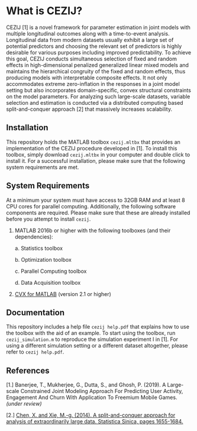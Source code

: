 What is CEZIJ?
======
CEZIJ [1] is a novel framework for parameter estimation in joint models with multiple longitudinal outcomes along with a time-to-event analysis. Longitudinal data from modern datasets usually exhibit a large set of potential predictors and choosing the relevant set of predictors is highly desirable for various purposes including improved predictability. To achieve this goal, CEZIJ conducts simultaneous selection of fixed and random effects in high-dimensional penalized generalized linear mixed models and maintains the hierarchical congruity of the fixed and random effects, thus producing models with interpretable composite effects. It not only accommodates extreme zero-inflation in the responses in a joint model setting but also incorporates domain-specific, convex structural constraints on the model parameters. For analyzing such large-scale datasets, variable selection and estimation is conducted via a distributed computing based split-and-conquer approach [2] that massively increases scalability.

Installation
-----------
This repository holds the MATLAB toolbox `cezij.mltbx` that provides an implementation of the CEZIJ procedure developed in [1]. To install this toolbox, simply download `cezij.mltbx` in your computer and double click to install it. For a successful installation, please make sure that the following system requirements are met.

System Requirements
--------------
At a minimum your system must have access to 32GB RAM and at least 8 CPU cores for parallel computing. Additionally, the following software components are required. Please make sure that these are already installed before you attempt to install `cezij`.

1. MATLAB 2016b or higher with the following toolboxes (and their dependencies):

    a. Statistics toolbox
    
    b. Optimization toolbox
    
    c. Parallel Computing toolbox
    
    d. Data Acquisition toolbox

2. [CVX for MATLAB](http://cvxr.com/cvx/) (version 2.1 or higher)

Documentation
-----------
This repository includes a help file `cezij help.pdf` that explains how to use the toolbox with the aid of an example. To start using the toolbox, run `cezij_simulation.m` to reproduce the simulation experiment I in [1]. For using a different simulation setting or a different dataset altogether, please refer to `cezij help.pdf`.

References
----------
[1.] Banerjee, T., Mukherjee, G., Dutta, S., and Ghosh, P. (2019). A Large-scale Constrained Joint Modeling Approach For Predicting User Activity, Engagement And Churn With Application To Freemium Mobile Games. _(under review)_     

[2.] [Chen, X. and Xie, M.-g. (2014). A split-and-conquer approach for analysis of extraordinarily large data.
Statistica Sinica, pages 1655-1684.](http://www.stat.rutgers.edu/home/mxie/RCPapers/split_and_conquer_rev1_final.pdf)
